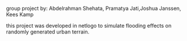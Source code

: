 group project by: Abdelrahman Shehata, Pramatya Jati,Joshua Janssen, Kees Kamp

this project was  developed in netlogo to simulate flooding  effects on randomly generated urban terrain.
